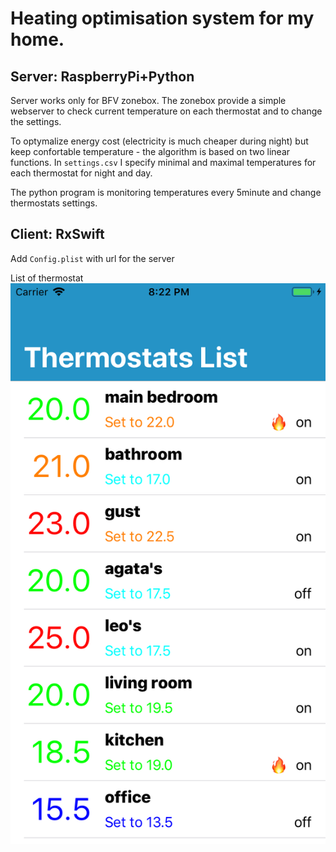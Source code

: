 # Heating optimisation system for my home. 
## Server: RaspberryPi+Python 


Server works only for BFV zonebox. The zonebox provide a simple webserver to check current temperature on each thermostat and to change the settings.

To optymalize energy cost (electricity is much cheaper during night) but keep confortable temperature - the algorithm is based on two linear functions.
In `settings.csv` I specify minimal and maximal temperatures for each thermostat for night and day.

The python program is monitoring temperatures every 5minute and change thermostats settings. 



## Client: RxSwift

Add `Config.plist` with url for the server


List of thermostat<br/>
![Screenshot thermostats List](/HeatingClient/Screenshots/list.png)
